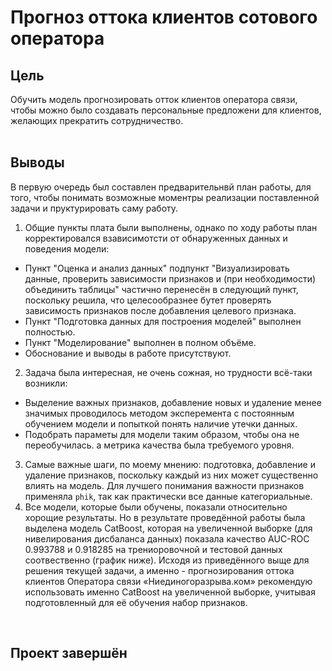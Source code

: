 # Прогноз оттока клиентов сотового оператора
## Цель<br>
Обучить модель прогнозировать отток клиентов оператора связи, чтобы можно было создавать персональные предложени для клиентов, желающих прекратить сотрудничество.<br>
<br>
## Выводы<br>
В первую очередь был составлен предварительнвй план работы, для того, чтобы понимать возможные моментры реализации поставленной задачи и пруктурировать саму работу.<br>
1. Общие пункты плата были выполнены, однако по ходу работы план корректировался взависимотсти от обнаруженных данных и поведения модели:
- Пункт "Оценка и анализ данных" подпункт "Визуализировать данные, проверить зависимости признаков и (при необходимости) объединить таблицы" частично перенесён в следующий пункт, поскольку решила, что целесообразнее бутет проверять зависимость признаков после добавления целевого признака.
- Пункт "Подготовка данных для построения  моделей" выполнен полностью.
- Пункт "Моделирование" выполнен в полном объёме.
- Обоснование и выводы в работе присутствуют.
2. Задача была интересная, не очень сожная, но трудности всё-таки возникли:
- Выделение важных признаков, добавление новых и удаление менее значимых проводилось методом эксперемента с постоянным обучением модели и попыткой понять наличие утечки данных.
- Подобрать параметы для модели таким образом, чтобы она не переобучилась. а метрика качества была требуемого уровня.
3. Самые важные шаги, по моему мнению: подготовка, добавление и удаление признаков, поскольку каждый из них может существенно влиять на модель. Для лучшего понимания важности признаков применяла `phik`, так как практически все данные категориальные.
4. Все модели, которые были обучены, показали относительно хорощие результаты. Но в результате проведённой работы была выделена модель CatBoost, которая на увеличенной выборке (для нивелирования дисбаланса данных) показала качество AUC-ROC 0.993788 и 0.918285 на трениоровочной и тестовой данных соотвественно (график ниже).
Исходя из приведённого выще для решения текущей задачи, а именно - прогнозирования оттока клиентов Оператора связи «Ниединогоразрыва.ком» рекомендую использовать именно CatBoost на увеличенной выборке, учитывая подготовленный для её обучения набор признаков. <br>
<br>

## Проект завершён
